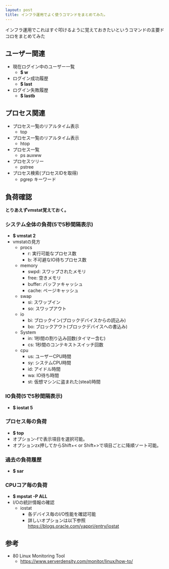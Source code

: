 ```yaml
---
layout: post
title: インフラ運用でよく使うコマンドをまとめてみた。
---
```

インフラ運用でこれはすぐ叩けるように覚えておきたいというコマンドの主要ドコロをまとめてみた
<!-- more -->

## ユーザー関連
- 現在ログイン中のユーザー一覧
  - **$ w**
- ログイン成功履歴
  - **$ last**
- ログイン失敗履歴
  - **$ lastb**

## プロセス関連
- プロセス一覧のリアルタイム表示
  - top
- プロセス一覧のリアルタイム表示
  - htop
- プロセス一覧
  - ps auxww
- プロセスツリー
  - pstree
- プロセス検索(プロセスIDを取得)
  - pgrep キーワード

## 負荷確認
**とりあえずvmstat覚えておく。**

### システム全体の負荷(5で5秒間隔表示)
- **$ vmstat 2**
- vmstatの見方
  - procs
    - r: 実行可能なプロセス数
    - b: 不可避なIO待ちプロセス数
  - memory
    - swpd: スワップされたメモリ
    - free: 空きメモリ
    - buffer: バッファキャッシュ
    - cache: ページキャッシュ
  - swap
    - si: スワップイン
    - so: スワップアウト
  - io
    - bi: ブロックイン(ブロックデバイスからの読込み)
    - bo: ブロックアウト(ブロックデバイスへの書込み)
  - System
    - in: 1秒間の割り込み回数(タイマー含む)
    - cs: 1秒間のコンテキストスイッチ回数
  - cpu
    - us: ユーザーCPU時間
    - sy: システムCPU時間
    - id: アイドル時間
    - wa: IO待ち時間
    - st: 仮想マシンに盗まれた(steal)時間

### IO負荷(5で5秒間隔表示)
- **$ iostat 5**

### プロセス毎の負荷
- **$ top**
- オプション-fで表示項目を選択可能。
- オプションzx押してからShift+< or Shift+>で項目ごとに降順ソート可能。

### 過去の負荷履歴
- **$ sar**

### CPUコア毎の負荷
- **$ mpstat -P ALL**
- I/Oの統計情報の確認
  - iostat
    - 各デバイス毎のI/O性能を確認可能
    - 詳しいオプションは以下参照  
    https://blogs.oracle.com/yappri/entry/iostat

## 参考
- 80 Linux Monitoring Tool
  - https://www.serverdensity.com/monitor/linux/how-to/
